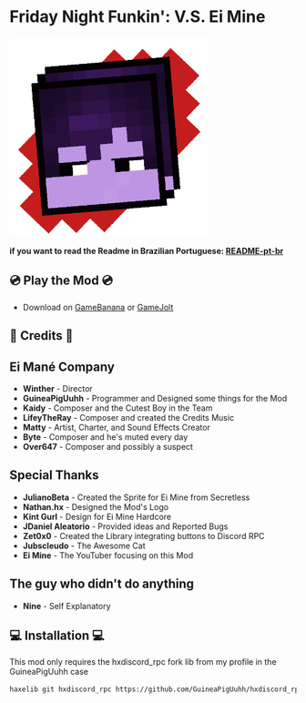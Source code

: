 # Friday Night Funkin': V.S. Ei Mine
<img src="art/iconOG.png" alt="icon" width="350">

**if you want to read the Readme in Brazilian Portuguese: [README-pt-br](README-pt-br.md)**

## 💿 Play the Mod 💿
- Download on [GameBanana]() or [GameJolt]()

## 🛌 Credits 🛌

## **Ei Mané Company**

- **Winther** - Director  
- **GuineaPigUuhh** - Programmer and Designed some things for the Mod  
- **Kaidy** - Composer and the Cutest Boy in the Team  
- **LifeyTheRay** - Composer and created the Credits Music  
- **Matty** - Artist, Charter, and Sound Effects Creator  
- **Byte** - Composer and he's muted every day  
- **Over647** - Composer and possibly a suspect  

## **Special Thanks**

- **JulianoBeta** - Created the Sprite for Ei Mine from Secretless  
- **Nathan.hx** - Designed the Mod's Logo  
- **Kint Gurl** - Design for Ei Mine Hardcore  
- **JDaniel Aleatorio** - Provided ideas and Reported Bugs  
- **Zet0x0** - Created the Library integrating buttons to Discord RPC  
- **Jubscleudo** - The Awesome Cat  
- **Ei Mine** - The YouTuber focusing on this Mod  

## **The guy who didn't do anything**

- **Nine** - Self Explanatory


## 💻 Installation 💻

This mod only requires the hxdiscord_rpc fork lib from my profile in the GuineaPigUuhh case
```bash
haxelib git hxdiscord_rpc https://github.com/GuineaPigUuhh/hxdiscord_rpc
```